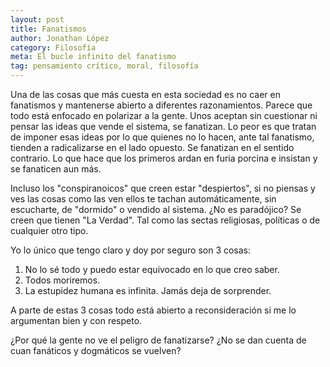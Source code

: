 ```yaml
---
layout: post
title: Fanatismos
author: Jonathan López
category: Filosofía
meta: El bucle infinito del fanatismo
tag: pensamiento crítico, moral, filosofía
---
```


Una de las cosas que más cuesta en esta sociedad es no caer en fanatismos y mantenerse abierto a diferentes razonamientos. Parece que todo está enfocado en polarizar a la gente. Unos aceptan sin cuestionar ni pensar las ideas que vende el sistema, se fanatizan. Lo peor es que tratan de imponer esas ideas por lo que quienes no lo hacen, ante tal fanatismo, tienden a radicalizarse en el lado opuesto. Se fanatizan en el sentido contrario. Lo que hace que los primeros ardan en furia porcina e insistan y se fanaticen aun más.

Incluso los "conspiranoicos" que creen estar "despiertos", si no piensas y ves las cosas como las ven ellos te tachan automáticamente, sin escucharte, de "dormido" o vendido al sistema. ¿No es paradójico? Se creen que tienen "La Verdad". Tal como las sectas religiosas, políticas o de cualquier otro tipo.

Yo lo único que tengo claro y doy por seguro son 3 cosas:

1. No lo sé todo y puedo estar equivocado en lo que creo saber.
2. Todos moriremos.
3. La estupidez humana es infinita. Jamás deja de sorprender.

A parte de estas 3 cosas todo está abierto a reconsideración si me lo argumentan bien y con respeto. 

¿Por qué la gente no ve el peligro de fanatizarse? ¿No se dan cuenta de cuan fanáticos y dogmáticos se vuelven?